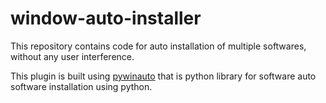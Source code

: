 # window-auto-installer
This repository contains code for auto installation of multiple softwares, without any user interference.


This plugin is built using [pywinauto](https://github.com/pywinauto/pywinauto) that is python library 
for software auto software installation using python. 




